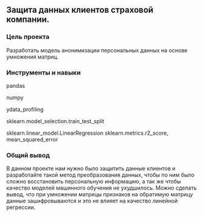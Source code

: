 ## Защита данных клиентов страховой компании. 

### Цель проекта

Разработать модель анонимизации персональных данных на основе умножения матриц. 

### Инструменты и навыки

pandas

numpy

ydata_profiling 

sklearn.model_selection.train_test_split

sklearn.linear_model.LinearRegression
sklearn.metrics.r2_score, mean_squared_error

### Общий вывод
В данном проекте нам нужно было защитить данные клиентов и разработайте такой метод преобразования данных, чтобы по ним было сложно восстановить персональную информацию, а так же чтобы качество моделей машинного обучения не ухудшилось. Можно сделать вывод, что при умножении матрицы признаков на обратимую матрицу данные зашифровываются и это не влияет на качество линейной регрессии.
